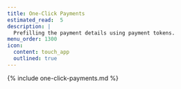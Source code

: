 ```yaml
---
title: One-Click Payments
estimated_read:  5
description: |
  Prefilling the payment details using payment tokens.
menu_order: 1300
icon:
  content: touch_app
  outlined: true
---
```


{% include one-click-payments.md %}
